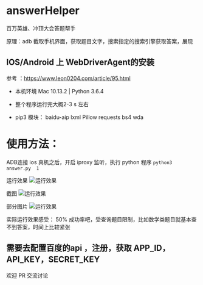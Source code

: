 # answerHelper
百万英雄、冲顶大会答题帮手

原理：adb 截取手机界面，获取题目文字，搜索指定的搜索引擎获取答案，展现 

## IOS/Android 上 WebDriverAgent的安装

参考 ：https://www.leon0204.com/article/95.html

- 本机环境 Mac 10.13.2 | Python 3.6.4 

-  整个程序运行完大概2-3 s 左右 


-  pip3 模块： baidu-aip  lxml  Pillow  requests bs4 wda

# 使用方法：
ADB连接 ios 真机之后，开启 iproxy 监听，执行 python 程序
 ```python3  answer.py  1 ```
 
 
 运行效果
 ![运行效果](https://www.leon0204.com/img/github/answerHelper1.png)

 截图
 ![运行效果](https://www.leon0204.com/img/github/answerHelper2.png)
 
  部分图片
 ![运行效果](https://www.leon0204.com/img/github/answerHelper3.png)
 
 
 实际运行效果感受：
 50% 成功率吧，受查询题目限制，比如数学类题目就基本查不到答案，时间上比较紧张 

## 需要去配置百度的api ，注册，获取 APP_ID，API_KEY，SECRET_KEY 

欢迎 PR 交流讨论

   
